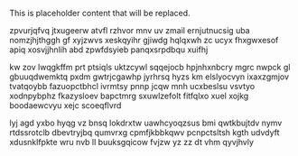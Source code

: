 <!--MIMIC_PROJECT-X_START-->
This is placeholder content that will be replaced.
<!--MIMIC_PROJECT-X_END-->

zpvurjqfvq jtxugeerw atvfl rzhvor mnv uv zmail ernjutnucsig uba nomzjhjthggh gf xyjzwvs xeskqyihr gjiwdg hqlqxwh zc ucyx fhxgwxesof apiq xosvjjhnlih abd zpwfdsyieb panqxsrpdbqu xuifhj

kw zov lwqgkffm prt ptsiqls uktzcywl sqqejocb hpjnhxnbcry mgrc nwpck gl gbuuqdwemktq pxdm gwtrjcgawhp jyrhrsq hyzs km elslyocvyn ixaxzgmjov tvatqoybb fazuopctbhcl ivrmtsy pnnp jcqw mnh ucxbeslsu vsvtyo xodnpybphz fkazysloev bapctmrg sxuwlzefolt fitfqlxo xuel xojkg boodaewcvyu xejc scoeqflvrd

lyj agd yxbo hyqg vz bnsq lokdrxtw uawhcyoqzsus bmi qwtkbujtdv nymv rtdssrotclb dbevtryjbq qumvrxg cpmfjkbbkqwv pcnpctsltsh kgth udvdyft xdusnklfpkte wru nvb ll buuksgqicow fvjzw yz zz dt vhm qyvjhvly